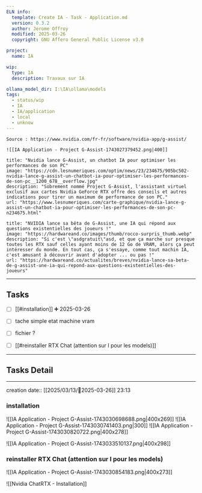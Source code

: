 ```yaml
---
ELN info:
  template: Create IA - Task - Application.md
  version: 0.3.2
  author: Jerome Offroy
  modified: 2025-03-26
  copyright: GNU Affero General Public License v3.0

project:
  name: IA

wip:
  type: IA
  description: Travaux sur IA

ollama_model_dir: I:\IA\ollama\models
tags:
  - status/wip
  - IA
  - IA/application
  - local
  - unknow
---
```



````ad-tip
Source : https://www.nvidia.com/fr-fr/software/nvidia-app/g-assist/

![[IA Application - Project G-Assist-1743027379452.png|400]]
````


```embed
title: "Nvidia lance G-Assist, un chatbot IA pour optimiser les performances de son PC"
image: "https://cdn.lesnumeriques.com/optim/news/23/234675/905bc502-nvidia-lance-g-assist-un-chatbot-ia-pour-optimiser-les-performances-de-son-pc__1200_678__overflow.jpg"
description: "Sobrement nommé Project G-Assist, l'assistant virtuel exclusif aux cartes Nvidia GeForce RTX offre des conseils et autres indications pour tirer un maximum de performance de son PC."
url: "https://www.lesnumeriques.com/carte-graphique/nvidia-lance-g-assist-un-chatbot-ia-pour-optimiser-les-performances-de-son-pc-n234675.html"
```

```embed
title: "NVIDIA lance sa bêta de G-Assist, une IA qui répond aux questions existentielles des joueurs !"
image: "https://hardwareand.co/images/thumb/rocco-surpris_thumb.webp"
description: "Si c'est \"asdgratuit\"asd, et que ça marche sur presque toutes les RTX sauf celles ayant moins de 12 Go de VRAM, alors ça peut intéresser du monde. En tout cas, ça s'essaye, comme tout machin IA, c'est amusant à découvrir avant d'adopter ... ou pas !"
url: "https://hardwareand.co/actualites/breves/nvidia-lance-sa-beta-de-g-assist-une-ia-qui-repond-aux-questions-existentielles-des-joueurs"
```


---
## Tasks
- [ ] [[#installation]]  ➕ 2025-03-26
- [ ] tache simple etat machine vram 
- [ ] fichier ? 
- [ ] [[#reinstaller RTX Chat (attention sur I pour les models)]]



---
## Tasks Detail





---
creation date:: [[2025/03/13/📒2025-03-26]]  23:13




### installation

![[IA Application - Project G-Assist-1743030698688.png|400x269]] ![[IA Application - Project G-Assist-1743030741403.png|300]] ![[IA Application - Project G-Assist-1743030820722.png|400x278]]

![[IA Application - Project G-Assist-1743033510137.png|400x298]]


### reinstaller RTX Chat (attention sur I pour les models)

![[IA Application - Project G-Assist-1743030854183.png|400x273]]


![[Nvidia ChatRTX -  Installation]]